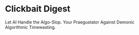 # Clickbait Digest
 Let AI Handle the Algo-Slop. Your Praegustator Against Demonic Algorithmic Timewasting.
